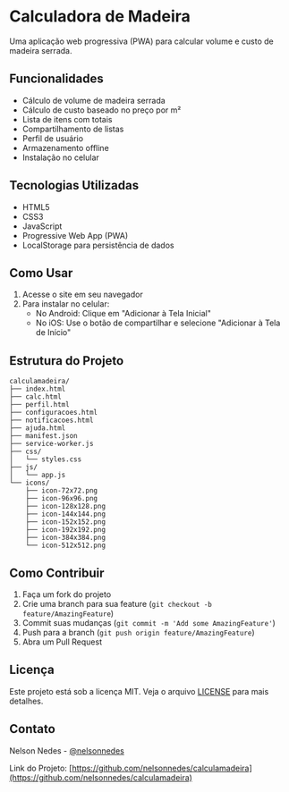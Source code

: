 # Calculadora de Madeira

Uma aplicação web progressiva (PWA) para calcular volume e custo de madeira serrada.

## Funcionalidades

- Cálculo de volume de madeira serrada
- Cálculo de custo baseado no preço por m²
- Lista de itens com totais
- Compartilhamento de listas
- Perfil de usuário
- Armazenamento offline
- Instalação no celular

## Tecnologias Utilizadas

- HTML5
- CSS3
- JavaScript
- Progressive Web App (PWA)
- LocalStorage para persistência de dados

## Como Usar

1. Acesse o site em seu navegador
2. Para instalar no celular:
   - No Android: Clique em "Adicionar à Tela Inicial"
   - No iOS: Use o botão de compartilhar e selecione "Adicionar à Tela de Início"

## Estrutura do Projeto

```
calculamadeira/
├── index.html
├── calc.html
├── perfil.html
├── configuracoes.html
├── notificacoes.html
├── ajuda.html
├── manifest.json
├── service-worker.js
├── css/
│   └── styles.css
├── js/
│   └── app.js
└── icons/
    ├── icon-72x72.png
    ├── icon-96x96.png
    ├── icon-128x128.png
    ├── icon-144x144.png
    ├── icon-152x152.png
    ├── icon-192x192.png
    ├── icon-384x384.png
    └── icon-512x512.png
```

## Como Contribuir

1. Faça um fork do projeto
2. Crie uma branch para sua feature (`git checkout -b feature/AmazingFeature`)
3. Commit suas mudanças (`git commit -m 'Add some AmazingFeature'`)
4. Push para a branch (`git push origin feature/AmazingFeature`)
5. Abra um Pull Request

## Licença

Este projeto está sob a licença MIT. Veja o arquivo [LICENSE](LICENSE) para mais detalhes.

## Contato

Nelson Nedes - [@nelsonnedes](https://github.com/nelsonnedes)

Link do Projeto: [https://github.com/nelsonnedes/calculamadeira](https://github.com/nelsonnedes/calculamadeira) 
